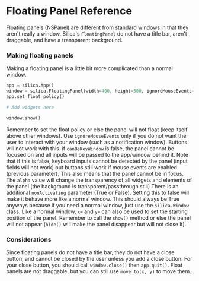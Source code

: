 # Floating Panel Reference
Floating panels (NSPanel) are different from standard windows in that they aren't really a window. Silica's `FloatingPanel` do not have a title bar, aren't draggable, and have a transparent background.

### Making floating panels
Making a floating panel is a little bit more complicated than a normal window.
```py
app = silica.App()
window = silica.FloatingPanel(width=400, height=500, ignoreMouseEvents=False, canBeKeyWindow=False)
app.set_float_policy()

# Add widgets here

window.show()
```
Remember to set the float policy or else the panel will not float (keep itself above other windows).
Use `ignoreMouseEvents` only if you do not want the user to interact with your window (such as a notification window). Buttons will not work with this.
if `canBeKeyWindow` is false, the panel cannot be focused on and all inputs will be passed to the app/window behind it. Note that if this is false, keyboard inputs cannot be detected by the panel (input fields will not work) but buttons still work if mouse events are enabled (previous parameter). This also means that the panel cannot be in focus.
The `alpha` value will change the transparency of all widgets and elements of the panel (the background is transparent/passthrough still)
There is an additional `nonActivating` parameter (True or False). Setting this to false will make it behave more like a normal window. This should always be True anyways because if you need a normal window, just use the `silica.Window` class.
Like a normal window, `x=` and `y=` can also be used to set the starting position of the panel.
Remember to call the `show()` method or else the panel will not appear (`hide()` will make the panel disappear but will not close it).

### Considerations
Since floating panels do not have a title bar, they do not have a close button, and cannot be closed by the user unless you add a close button. For your close button, you should call `window.close()` then `app.quit()`.
Float panels are not draggable, but you can still use `move_to(x, y)` to move them.